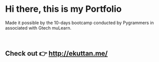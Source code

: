 # Hi there, this is my Portfolio
<p>Made it possible by the 10-days bootcamp conducted by Pygrammers in associated with Gtech muLearn.</p>
<br/>

## Check out 👉 http://ekuttan.me/

